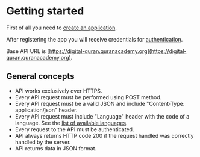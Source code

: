 # Getting started

First of all you need to [create an application](creating-an-application.md).

After registering the app you will receive credentials for [authentication](authentication.md).

Base API URL is [https://digital-quran.quranacademy.org](https://digital-quran.quranacademy.org).

## General concepts

* API works exclusively over HTTPS.
* Every API request must be performed using POST method.
* Every API request must be a valid JSON and include "Content-Type: application/json" header.
* Every API request must include "Language" header with the code of a language. See the [list of available languages](https://github.com/quranacademy/digital-quran-docs/tree/897278b43c9c88853ed2c939278b8d7f042acb77/api/available-languages.md).
* Every request to the API must be authenticated.
* API always returns HTTP code 200 if the request handled was correctly handled by the server.
* API returns data in JSON format.

